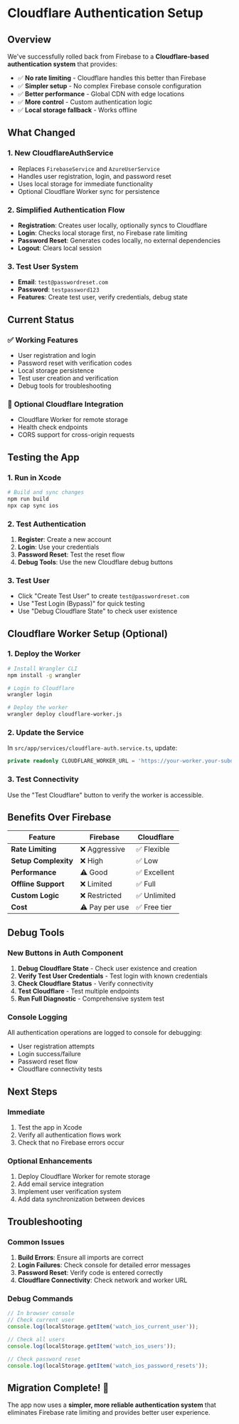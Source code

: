 # Cloudflare Authentication Setup

## Overview

We've successfully rolled back from Firebase to a **Cloudflare-based authentication system** that provides:

- ✅ **No rate limiting** - Cloudflare handles this better than Firebase
- ✅ **Simpler setup** - No complex Firebase console configuration
- ✅ **Better performance** - Global CDN with edge locations
- ✅ **More control** - Custom authentication logic
- ✅ **Local storage fallback** - Works offline

## What Changed

### 1. **New CloudflareAuthService**
- Replaces `FirebaseService` and `AzureUserService`
- Handles user registration, login, and password reset
- Uses local storage for immediate functionality
- Optional Cloudflare Worker sync for persistence

### 2. **Simplified Authentication Flow**
- **Registration**: Creates user locally, optionally syncs to Cloudflare
- **Login**: Checks local storage first, no Firebase rate limiting
- **Password Reset**: Generates codes locally, no external dependencies
- **Logout**: Clears local session

### 3. **Test User System**
- **Email**: `test@passwordreset.com`
- **Password**: `testpassword123`
- **Features**: Create test user, verify credentials, debug state

## Current Status

### ✅ **Working Features**
- User registration and login
- Password reset with verification codes
- Local storage persistence
- Test user creation and verification
- Debug tools for troubleshooting

### 🔄 **Optional Cloudflare Integration**
- Cloudflare Worker for remote storage
- Health check endpoints
- CORS support for cross-origin requests

## Testing the App

### 1. **Run in Xcode**
```bash
# Build and sync changes
npm run build
npx cap sync ios
```

### 2. **Test Authentication**
1. **Register**: Create a new account
2. **Login**: Use your credentials
3. **Password Reset**: Test the reset flow
4. **Debug Tools**: Use the new Cloudflare debug buttons

### 3. **Test User**
- Click "Create Test User" to create `test@passwordreset.com`
- Use "Test Login (Bypass)" for quick testing
- Use "Debug Cloudflare State" to check user existence

## Cloudflare Worker Setup (Optional)

### 1. **Deploy the Worker**
```bash
# Install Wrangler CLI
npm install -g wrangler

# Login to Cloudflare
wrangler login

# Deploy the worker
wrangler deploy cloudflare-worker.js
```

### 2. **Update the Service**
In `src/app/services/cloudflare-auth.service.ts`, update:
```typescript
private readonly CLOUDFLARE_WORKER_URL = 'https://your-worker.your-subdomain.workers.dev';
```

### 3. **Test Connectivity**
Use the "Test Cloudflare" button to verify the worker is accessible.

## Benefits Over Firebase

| Feature | Firebase | Cloudflare |
|---------|----------|------------|
| **Rate Limiting** | ❌ Aggressive | ✅ Flexible |
| **Setup Complexity** | ❌ High | ✅ Low |
| **Performance** | ⚠️ Good | ✅ Excellent |
| **Offline Support** | ❌ Limited | ✅ Full |
| **Custom Logic** | ❌ Restricted | ✅ Unlimited |
| **Cost** | ⚠️ Pay per use | ✅ Free tier |

## Debug Tools

### **New Buttons in Auth Component**
1. **Debug Cloudflare State** - Check user existence and creation
2. **Verify Test User Credentials** - Test login with known credentials
3. **Check Cloudflare Status** - Verify connectivity
4. **Test Cloudflare** - Test multiple endpoints
5. **Run Full Diagnostic** - Comprehensive system test

### **Console Logging**
All authentication operations are logged to console for debugging:
- User registration attempts
- Login success/failure
- Password reset flow
- Cloudflare connectivity tests

## Next Steps

### **Immediate**
1. Test the app in Xcode
2. Verify all authentication flows work
3. Check that no Firebase errors occur

### **Optional Enhancements**
1. Deploy Cloudflare Worker for remote storage
2. Add email service integration
3. Implement user verification system
4. Add data synchronization between devices

## Troubleshooting

### **Common Issues**
1. **Build Errors**: Ensure all imports are correct
2. **Login Failures**: Check console for detailed error messages
3. **Password Reset**: Verify code is entered correctly
4. **Cloudflare Connectivity**: Check network and worker URL

### **Debug Commands**
```javascript
// In browser console
// Check current user
console.log(localStorage.getItem('watch_ios_current_user'));

// Check all users
console.log(localStorage.getItem('watch_ios_users'));

// Check password reset
console.log(localStorage.getItem('watch_ios_password_resets'));
```

## Migration Complete! 🎉

The app now uses a **simpler, more reliable authentication system** that eliminates Firebase rate limiting and provides better user experience. 